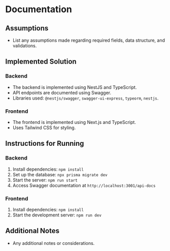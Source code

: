 # Documentation

## Assumptions

- List any assumptions made regarding required fields, data structure, and validations.

## Implemented Solution

### Backend
- The backend is implemented using NestJS and TypeScript.
- API endpoints are documented using Swagger.
- Libraries used: `@nestjs/swagger`, `swagger-ui-express`, `typeorm`, `nestjs`.

### Frontend
- The frontend is implemented using Next.js and TypeScript.
- Uses Tailwind CSS for styling.

## Instructions for Running

### Backend
1. Install dependencies: `npm install`
2. Set up the database: `npx prisma migrate dev`
3. Start the server: `npm run start`
4. Access Swagger documentation at `http://localhost:3001/api-docs`

### Frontend
1. Install dependencies: `npm install`
2. Start the development server: `npm run dev`

## Additional Notes
- Any additional notes or considerations.